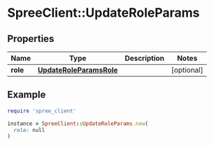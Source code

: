 # SpreeClient::UpdateRoleParams

## Properties

| Name | Type | Description | Notes |
| ---- | ---- | ----------- | ----- |
| **role** | [**UpdateRoleParamsRole**](UpdateRoleParamsRole.md) |  | [optional] |

## Example

```ruby
require 'spree_client'

instance = SpreeClient::UpdateRoleParams.new(
  role: null
)
```

